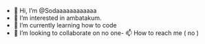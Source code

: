 - 👋 Hi, I’m @Sodaaaaaaaaaaaa
- 👀 I’m interested in ambatakum.
- 🌱 I’m currently learning how to code
- 💞️ I’m looking to collaborate on no one- 📫 How to reach me ( no )

<!---
Sodaaaaaaaaaaaa/Sodaaaaaaaaaaaa is a ✨ special ✨ repository because its `README.md` (this file) appears on your GitHub profile.
You can click the Preview link to take a look at your changes.
--->
